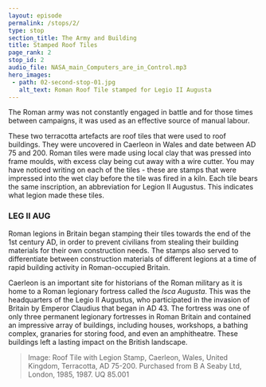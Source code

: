 ```yaml
---
layout: episode
permalink: /stops/2/
type: stop
section_title: The Army and Building 
title: Stamped Roof Tiles 
page_rank: 2
stop_id: 2
audio_file: NASA_main_Computers_are_in_Control.mp3
hero_images:
 - path: 02-second-stop-01.jpg
   alt_text: Roman Roof Tile stamped for Legio II Augusta
---
```


The Roman army was not constantly engaged in battle and for those times between campaigns, it was used as an effective source of manual labour. 

These two terracotta artefacts are roof tiles that were used to roof buildings. They were uncovered in Caerleon in Wales and date between AD 75 and 200. Roman tiles were made using local clay that was pressed into frame moulds, with excess clay being cut away with a wire cutter. You may have noticed writing on each of the tiles - these are stamps that were impressed into the wet clay before the tile was fired in a kiln. Each tile bears the same inscription, an abbreviation for Legion II Augustus. This indicates what legion made these tiles.  

### LEG II AUG

Roman legions in Britain began stamping their tiles towards the end of the 1st century AD, in order to prevent civilians from stealing their building materials for their own construction needs. The stamps also served to differentiate between construction materials of different legions at a time of rapid building activity in Roman-occupied Britain. 

Caerleon is an important site for historians of the Roman military as it is home to a Roman legionary fortress called the <i>Isca Augusta</i>. This was the headquarters of the Legio II Augustus, who participated in the invasion of Britain by Emperor Claudius that began in AD 43. The fortress was one of only three permanent legionary fortresses in Roman Britain and contained an impressive array of buildings, including houses, workshops, a bathing complex, granaries for storing food, and even an amphitheatre. These buildings left a lasting impact on the British landscape. 

> Image: Roof Tile with Legion Stamp, Caerleon, Wales, United Kingdom, Terracotta, AD 75-200. Purchased from B A Seaby Ltd, London, 1985, 1987. UQ 85.001
